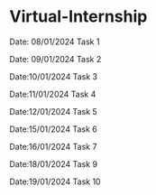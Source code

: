 # Virtual-Internship
Date: 08/01/2024
Task 1


Date: 09/01/2024
Task 2


Date:10/01/2024
Task 3

Date:11/01/2024
Task 4

Date:12/01/2024
Task 5

Date:15/01/2024
Task 6

Date:16/01/2024
Task 7

Date:18/01/2024
Task 9

Date:19/01/2024
Task 10
